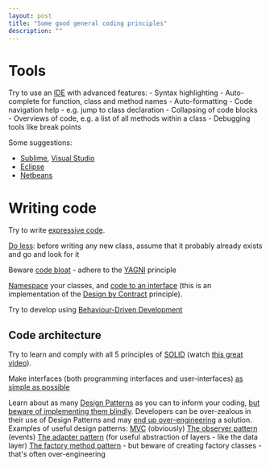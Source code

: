 ```yaml
---
layout: post
title: "Some good general coding principles"
description: ""
---
```


Tools
===

Try to use an [IDE](http://en.wikipedia.org/wiki/Integrated_development_environment) with advanced features:
    - Syntax highlighting
    - Auto-complete for function, class and method names
    - Auto-formatting
    - Code navigation help - e.g. jump to class declaration
    - Collapsing of code blocks
    - Overviews of code, e.g. a list of all methods within a class
    - Debugging tools like break points

Some suggestions:
- [Sublime](http://www.eclipse.org/projects/project.php?id=tools.pdt), [Visual Studio](http://www.microsoft.com/visualstudio/en-us)
- [Eclipse](http://www.eclipse.org/projects/project.php?id=tools.pdt)
- [Netbeans](http://www.eclipse.org/projects/project.php?id=tools.pdt)

Writing code
===

Try to write [expressive code](/http://en.wikipedia.org/wiki/Self-documenting).

[Do less](https://www.gov.uk/designprinciples#second): before writing any new class, assume that it probably already exists and go and look for it

Beware [code bloat](http://en.wikipedia.org/wiki/Code_bloat) - adhere to the [YAGNI](http://en.wikipedia.org/wiki/You_aren%27t_gonna_need_it) principle

[Namespace](http://en.wikipedia.org/wiki/Namespace_(computer_science)) your classes, and [code to an interface](http://stackoverflow.com/questions/383947/what-does-it-mean-to-program-to-an-interface) (this is an implementation of the [Design by Contract](http://en.wikipedia.org/wiki/Design_by_contract) principle).

Try to develop using [Behaviour-Driven Development](http://en.wikipedia.org/wiki/Behaviour-driven_development)

Code architecture
---

Try to learn and comply with all 5 principles of [SOLID](http://en.wikipedia.org/wiki/SOLID_(object-oriented_design)) (watch [this great video](http://vimeo.com/12350535#at=0)).

Make interfaces (both programming interfaces and user-interfaces) [as simple as possible](https://www.gov.uk/designprinciples#fourth)

Learn about as many [Design Patterns](http://en.wikipedia.org/wiki/Design_patterns) as you can to inform your coding, [but beware of implementing them blindly](http://discuss.joelonsoftware.com/default.asp?joel.3.219431). Developers can be over-zealous in their use of Design Patterns and may [end up over-engineering](http://loosely-coupled.blogspot.co.uk/2009/03/over-engineering-and-design-patterns.html) a solution. Examples of useful design patterns:
    [MVC](http://en.wikipedia.org/wiki/MVC_Pattern) (obviously)
    [The observer pattern](http://en.wikipedia.org/wiki/Observer_pattern) (events)
    [The adapter pattern](http://en.wikipedia.org/wiki/Adapter_pattern) (for useful abstraction of layers - like the data layer)
    [The factory method pattern](http://en.wikipedia.org/wiki/Factory_pattern) - but beware of creating factory classes - that's often over-engineering
